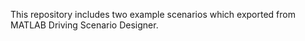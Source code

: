 This repository includes two example scenarios which exported from MATLAB Driving Scenario Designer. 
